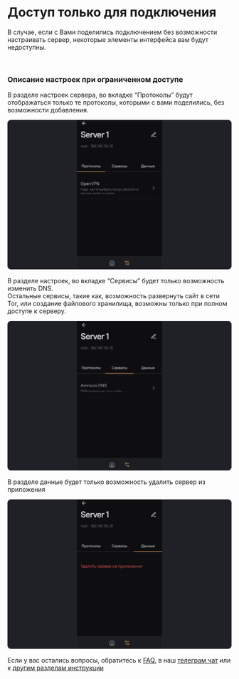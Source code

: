 # Доступ только для подключения 

В случае, если с Вами поделились подключением без возможности настраивать сервер, некоторые элементы интерфейса вам будут недоступны. 

&nbsp;

### Описание настроек при ограниченном доступе   

В разделе настроек сервера, во вкладке “Протоколы” будут отображаться только те протоколы, которыми с вами поделились, без возможности добавления.  

![](https://raw.githubusercontent.com/amnezia-vpn/amnezia.org-content/master/docs/ru/instructions/29_connection_access_only/img/cao_ru_1.png)

В разделе настроек, во вкладке “Сервисы” будет только возможность изменить DNS. \
Остальные сервисы, такие как, возможность развернуть сайт в сети Tor, или создание файлового хранилища, возможны только при полном доступе к серверу.

![](https://raw.githubusercontent.com/amnezia-vpn/amnezia.org-content/master/docs/ru/instructions/29_connection_access_only/img/cao_ru_2.png)

В разделе данные будет только возможность удалить сервер из приложения

![](https://raw.githubusercontent.com/amnezia-vpn/amnezia.org-content/master/docs/ru/instructions/29_connection_access_only/img/cao_ru_3.png)


Если у вас остались вопросы, обратитесь к [FAQ], в наш [телеграм чат] или к [другим разделам инструкции]


[about-int-link]: /about
[FAQ]: ../faq 
[телеграм чат]: https://t.me/amnezia_vpn
[другим разделам инструкции]: ../instructions




